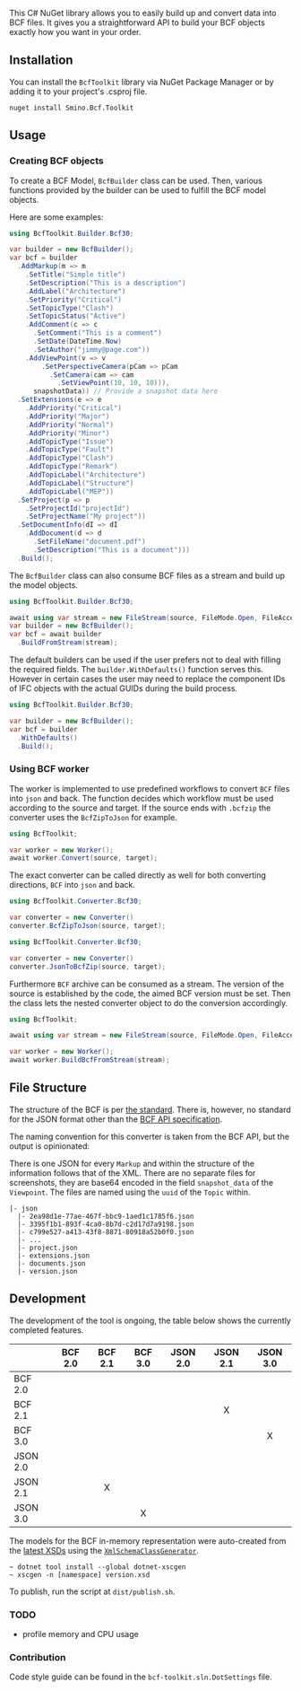 This C# NuGet library allows you to easily build up and convert data into BCF 
files. It gives you a straightforward API to build your BCF objects exactly how 
you want in your order.

## Installation
You can install the `BcfToolkit` library via NuGet Package Manager or by adding
it to your project's .csproj file.
```
nuget install Smino.Bcf.Toolkit
```

## Usage
### Creating BCF objects
To create a BCF Model, `BcfBuilder` class can be used. Then, various
functions provided by the builder can be used to fulfill the BCF model objects.

Here are some examples:

```csharp
using BcfToolkit.Builder.Bcf30;

var builder = new BcfBuilder();
var bcf = builder
  .AddMarkup(m => m
    .SetTitle("Simple title")
    .SetDescription("This is a description")
    .AddLabel("Architecture")
    .SetPriority("Critical")
    .SetTopicType("Clash")
    .SetTopicStatus("Active")
    .AddComment(c => c
      .SetComment("This is a comment")
      .SetDate(DateTime.Now)
      .SetAuthor("jimmy@page.com"))
    .AddViewPoint(v => v
        .SetPerspectiveCamera(pCam => pCam
          .SetCamera(cam => cam
            .SetViewPoint(10, 10, 10))),
      snapshotData)) // Provide a snapshot data here
  .SetExtensions(e => e
    .AddPriority("Critical")
    .AddPriority("Major")
    .AddPriority("Normal")
    .AddPriority("Minor")
    .AddTopicType("Issue")
    .AddTopicType("Fault")
    .AddTopicType("Clash")
    .AddTopicType("Remark")
    .AddTopicLabel("Architecture")
    .AddTopicLabel("Structure")
    .AddTopicLabel("MEP"))
  .SetProject(p => p
    .SetProjectId("projectId")
    .SetProjectName("My project"))
  .SetDocumentInfo(dI => dI
    .AddDocument(d => d
      .SetFileName("document.pdf")
      .SetDescription("This is a document")))
  .Build();
```

The `BcfBuilder` class can also consume BCF files as a stream and build up the
model objects.

```csharp
using BcfToolkit.Builder.Bcf30;

await using var stream = new FileStream(source, FileMode.Open, FileAccess.Read);
var builder = new BcfBuilder();
var bcf = await builder
  .BuildFromStream(stream);
```

The default builders can be used if the user prefers not to deal with filling
the required fields. The `builder.WithDefaults()` function serves this.
However in certain cases the user may need to replace the component IDs of IFC
objects with the actual GUIDs during the build process.

```csharp
using BcfToolkit.Builder.Bcf30;

var builder = new BcfBuilder();
var bcf = builder
  .WithDefaults()
  .Build();
```
### Using BCF worker
The worker is implemented to use predefined workflows to convert `BCF` files
into `json` and back. The function decides which workflow must be used according
to the source and target. If the source ends with `.bcfzip` the converter uses
the `BcfZipToJson` for example.

```csharp
using BcfToolkit;

var worker = new Worker();
await worker.Convert(source, target);
```
The exact converter can be called directly as well for both converting
directions, `BCF` into `json` and back.

```csharp
using BcfToolkit.Converter.Bcf30;

var converter = new Converter()
converter.BcfZipToJson(source, target);
```

```csharp
using BcfToolkit.Converter.Bcf30;

var converter = new Converter()
converter.JsonToBcfZip(source, target);
```

Furthermore `BCF` archive can be consumed as a stream. The version of the source
is established by the code, the aimed BCF version must be set. Then the class
lets the nested converter object to do the conversion accordingly.

```csharp
using BcfToolkit;

await using var stream = new FileStream(source, FileMode.Open, FileAccess.Read);

var worker = new Worker();
await worker.BuildBcfFromStream(stream);
```
## File Structure

The structure of the BCF is per [the standard][3]. There is, however, no
standard for the JSON format other than the [BCF API specification][4].

The naming convention for this converter is taken from the BCF API, but the
output is opinionated:

There is one JSON for every `Markup` and within the structure of the information
follows that of the XML. There are no separate files for screenshots, they are
base64 encoded in the field `snapshot_data` of the `Viewpoint`. The files are
named using the `uuid` of the `Topic` within.

```
|- json
  |- 2ea98d1e-77ae-467f-bbc9-1aed1c1785f6.json
  |- 3395f1b1-893f-4ca0-8b7d-c2d17d7a9198.json
  |- c799e527-a413-43f8-8871-80918a52b0f0.json
  |- ...
  |- project.json
  |- extensions.json
  |- documents.json
  |- version.json
```

## Development

The development of the tool is ongoing, the table below shows the currently
completed features.

|          | BCF 2.0 | BCF 2.1 | BCF 3.0 | JSON 2.0 | JSON 2.1 | JSON 3.0 |
|----------|:-------:|:-------:|:-------:|:--------:|:--------:|:--------:|
| BCF 2.0  |         |         |         |          |          |          |
| BCF 2.1  |         |         |         |          |    X     |          |
| BCF 3.0  |         |         |         |          |          |    X     |
| JSON 2.0 |         |         |         |          |          |          |
| JSON 2.1 |         |    X    |         |          |          |          |
| JSON 3.0 |         |         |    X    |          |          |          |

The models for the BCF in-memory representation were auto-created from the
[latest XSDs][1] using the [`XmlSchemaClassGenerator`][2].

```
~ dotnet tool install --global dotnet-xscgen
~ xscgen -n [namespace] version.xsd
```

To publish, run the script at `dist/publish.sh`.

### TODO

- profile memory and CPU usage

### Contribution

Code style guide can be found in the `bcf-toolkit.sln.DotSettings` file.

[1]: https://github.com/buildingSMART/BCF-XML/tree/master/Schemas
[2]: https://github.com/mganss/XmlSchemaClassGenerator
[3]: https://github.com/BuildingSMART/BCF-XML/tree/master/Documentation
[4]: https://github.com/BuildingSMART/BCF-API